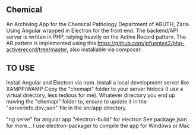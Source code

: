 ## Chemical
An Archiving App for the Chemical Pathology Department of ABUTH, Zaria. Using Angular wrapped in Electron for the front end. The backend/API server is written in PHP, relying heavily on the Active Record pattern. The AR pattern is implemented using this https://github.com/jpfuentes2/php-activerecord/tree/master, also installable via composer.

## TO USE
Install Angular and Electron via npm. Install a local development server like XAMPP/WAMP Copy the "chemapi" folder to your server htdocs (I use a virtual directory, less tedious for me). Whatever directory you end up moving the "chemapi" folder to, ensure to update it in the "serverinfo.dev.json" file in the src/app directory.

"ng serve" for angular app
"electron-build" for electron
See package.json for more...
I use electron-packager to compile the app for Windows or Mac
